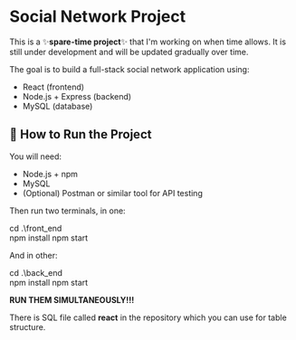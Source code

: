 # Social Network Project 

This is a ✨**spare-time project**✨ that I'm working on when time allows. It is still under development and will be updated gradually over time.

The goal is to build a full-stack social network application using:

- React (frontend)
- Node.js + Express (backend)
- MySQL (database)

## 🚀 How to Run the Project

You will need:

- Node.js + npm
- MySQL
- (Optional) Postman or similar tool for API testing

Then run two terminals, in one:

cd .\front_end\
npm install
npm start

And in other:

cd .\back_end\
npm install
npm start

**RUN THEM SIMULTANEOUSLY!!!**

There is SQL file called **react** in the repository which you can use for table structure.

